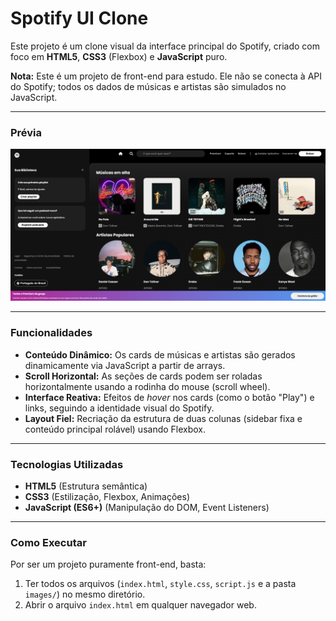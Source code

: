 # Spotify UI Clone

Este projeto é um clone visual da interface principal do Spotify, criado com foco em **HTML5**, **CSS3** (Flexbox) e **JavaScript** puro.

**Nota:** Este é um projeto de front-end para estudo. Ele não se conecta à API do Spotify; todos os dados de músicas e artistas são simulados no JavaScript.

---

### Prévia

![Tela inicial](./images/spotify.png)


---

### Funcionalidades

* **Conteúdo Dinâmico:** Os cards de músicas e artistas são gerados dinamicamente via JavaScript a partir de arrays.
* **Scroll Horizontal:** As seções de cards podem ser roladas horizontalmente usando a rodinha do mouse (scroll wheel).
* **Interface Reativa:** Efeitos de *hover* nos cards (como o botão "Play") e links, seguindo a identidade visual do Spotify.
* **Layout Fiel:** Recriação da estrutura de duas colunas (sidebar fixa e conteúdo principal rolável) usando Flexbox.

---

### Tecnologias Utilizadas

* **HTML5** (Estrutura semântica)
* **CSS3** (Estilização, Flexbox, Animações)
* **JavaScript (ES6+)** (Manipulação do DOM, Event Listeners)

---

### Como Executar

Por ser um projeto puramente front-end, basta:

1.  Ter todos os arquivos (`index.html`, `style.css`, `script.js` e a pasta `images/`) no mesmo diretório.
2.  Abrir o arquivo `index.html` em qualquer navegador web.
